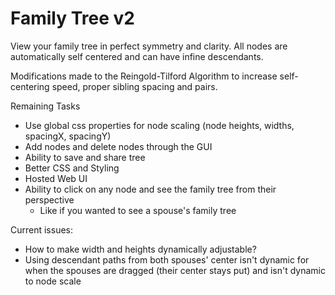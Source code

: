# Family Tree v2

View your family tree in perfect symmetry and clarity. All nodes are automatically self centered and can have infine descendants.

Modifications made to the Reingold-Tilford Algorithm to increase self-centering speed, proper sibling spacing and pairs.

Remaining Tasks

- Use global css properties for node scaling (node heights, widths, spacingX, spacingY)
- Add nodes and delete nodes through the GUI
- Ability to save and share tree
- Better CSS and Styling
- Hosted Web UI
- Ability to click on any node and see the family tree from their perspective
  - Like if you wanted to see a spouse's family tree

Current issues:

- How to make width and heights dynamically adjustable?
- Using descendant paths from both spouses' center isn't dynamic for when the spouses are dragged (their center stays put) and isn't dynamic to node scale
